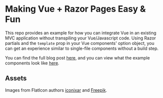 
# Making Vue + Razor Pages Easy & Fun

This repo provides an example for how you can integrate Vue in an existing MVC application without transpiling your Vue/Javascript code. Using Razor partials and the `template` prop in your Vue components' option object, you can get an experience similar to single-file components without a build step. 

You can find the full blog post [here](https://rhzo.me/posts/no-transpiler-no-problem), and you can view what the example components look like [here](https://mducharm.github.io/RazorPagesWithVue/wwwroot/example.html).

## Assets
Images from FlatIcon authors [iconixar](https://www.flaticon.com/authors/iconixar) and [Freepik](https://www.freepik.com/).
